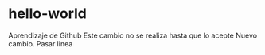 # hello-world
Aprendizaje de Github
Este cambio no se  realiza hasta que lo acepte
Nuevo cambio.
Pasar linea
